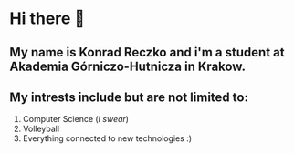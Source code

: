 # Hi there 👋

## My name is Konrad Reczko and i'm a student at **Akademia Górniczo-Hutnicza** in Krakow.

## My intrests include but are not limited to:
1. Computer Science (*I swear*)
2. Volleyball
3. Everything connected to new technologies :)